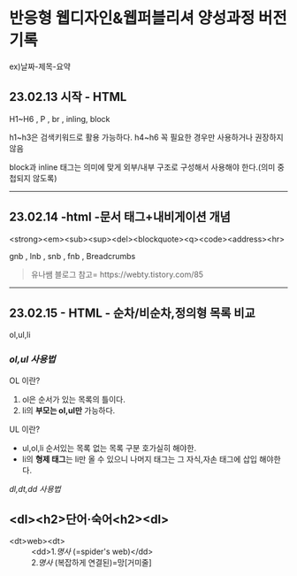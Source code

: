 <h1>반응형 웹디자인&웹퍼블리셔 양성과정 버전기록</h1>
<p>ex)날짜-제목-요약</p>
<h2>23.02.13 시작 - HTML</h2>
<p>H1~H6 , P , br , inling, block</p>
<p>h1~h3은 검색키워드로 활용 가능하다. h4~h6 꼭 필요한 경우만 사용하거나 권장하지않음</p>
<p> block과 inline 태그는 의미에 맞게 외부/내부 구조로 구성해서 사용해야 한다.(의미 중첩되지 않도록)</p>
<hr>
<h2>23.02.14 -html -문서 태그+내비게이션 개념</h2>
<p>&lt;strong&gt;&lt;em&gt;&lt;sub&gt;&lt;sup&gt;&lt;del&gt;&lt;blockquote&gt;&lt;q&gt;&lt;code&gt;&lt;address&gt;&lt;hr&gt;</p>
<p>gnb , lnb , snb , fnb ,  Breadcrumbs</p>
<blockquote cite="https://webty.tistory.com/85"> 유나쌤 블로그 참고= https://webty.tistory.com/85 </blockquote>
<hr>
<h2>23.02.15 - HTML - 순차/비순차,정의형 목록 비교</h2>
<p>ol,ul,li</p>
<h3><em>ol,ul 사용법</em></h3>
<p>OL 이란?</p>
<ol>
<li>ol은 순서가 있는 목록의 틀이다.</li>
<li>li의 <strong>부모는 ol,ul만</strong> 가능하다.</li>
</ol>
<p>UL 이란?</p>
<ul>
<li>ul,ol,li 순서있는 목록 없는 목록 구분 호가실히 해야한.</li>
<li>li의 <strong>형제 태그</strong>는 li만 올 수 있으니 나머지 태그는 그 자식,자손 태그에 삽입 해야한다.</li>
</ul>
<p><em>dl,dt,dd 사용법</em></p>
<dl>
<h2>&lt;dl&gt;&lt;h2&gt;단어·숙어&lt;h2&gt;&lt;dl&gt;</h2>
<dt>&lt;dt&gt;web>&lt;dt&gt;</dt>
<dd>&lt;dd&gt;1.<em>명사</em> (=spider's web)&lt;/dd&gt;</dd>
<dd>2.<em>명사</em> (복잡하게 연결된)=망[거미줄]</dd>
</dl>
